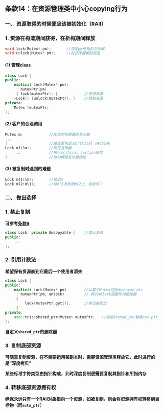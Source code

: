 ## 条款14：在资源管理类中小心copying行为

### 一、 资源取得的时候便应该被初始化（RAII）

### 1. 资源在构造期间获得，在析构期间释放

```C++
void lock(Mutex* pm);		//锁定pm所指的互斥器
void unlock(Mutex* pm);		//将互斥器解除锁定
```

#### (1) 管理class

```C++
class Lock {
public:
    explicit Lock(Mutex* pm);
     : mutexPtr(pm)
     { lock(mutexPtr); }			//获得资源
    ~Lock() {unlock(mutexPtr); }	//释放资源
private:
    Mutex *mutexPtr;
};
```



#### (2) 客户的合理调用

```C++
Mutex m;			//定义你所需要的互斥器
...
{					//建立区块定义critical section
Lock m1(&m);		//锁定互斥器
	...				//执行critical section操作
}					//自动解除互斥器锁定
```



#### (3) 被复制时遇到的难题

```C++
Lock ml1(&m);		//锁定m
Lock ml2(ml1);		//将ml1复制到ml2上，会如何？
```



### 二、 做出选择

### 1. 禁止复制

**可参考[条款6](F:\滔天\文件\学校\大学\专业\C++\C++笔记\2.构造、析构、赋值运算\条款06：拒绝编译器自动生成的函数.md)**

```C++
class Lock: private Uncopyable {	//禁止复制
public:
    ...
};
```



### 2. 引用计数法

**希望保有资源直到它最后一个使用者消失**

```C++
class Lock {
public:
    explicit Lock(Mutex* pm)		//以某个Mutex初始化shared_ptr
     : mutexPtr(pm, unlock)			// 并以unlock函数作为删除器
     {
         lock(mutexPtr.get());		//参见条款15
     }
private:
    std::tr1::shared_ptr<Mutex> mutexPtr;	//使用shared_ptr替换raw ptr
};
```

**自定义`shared_ptr`的删除器**



### 3. 复制底部资源

**可随意复制资源，在不需要运用某副本时，需要资源管理类释放它，此时进行的是“深度拷贝”**

**某些标准字符类型由指针构成，此时深度复制便需要复制其指针和所指内存**



### 4. 转移底部资源拥有权

**确保永远只有一个RAII对象指向一个资源，如被复制，则会将资源拥有权转移到目标物（同`auto_ptr`）**